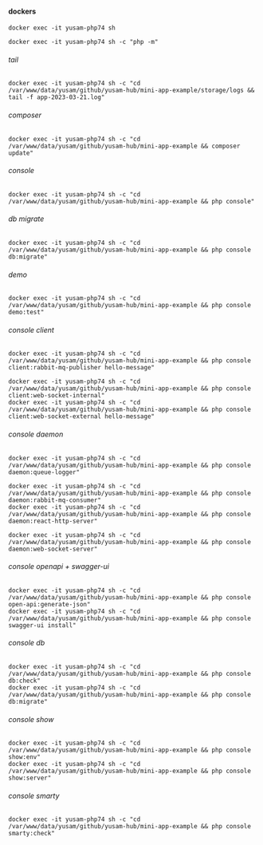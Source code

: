 #### dockers

    docker exec -it yusam-php74 sh

    docker exec -it yusam-php74 sh -c "php -m"

###### tail

    docker exec -it yusam-php74 sh -c "cd /var/www/data/yusam/github/yusam-hub/mini-app-example/storage/logs && tail -f app-2023-03-21.log"

###### composer

    docker exec -it yusam-php74 sh -c "cd /var/www/data/yusam/github/yusam-hub/mini-app-example && composer update"

###### console

    docker exec -it yusam-php74 sh -c "cd /var/www/data/yusam/github/yusam-hub/mini-app-example && php console"

###### db migrate

    docker exec -it yusam-php74 sh -c "cd /var/www/data/yusam/github/yusam-hub/mini-app-example && php console db:migrate"

###### demo

    docker exec -it yusam-php74 sh -c "cd /var/www/data/yusam/github/yusam-hub/mini-app-example && php console demo:test"

###### console client

    docker exec -it yusam-php74 sh -c "cd /var/www/data/yusam/github/yusam-hub/mini-app-example && php console client:rabbit-mq-publisher hello-message"

    docker exec -it yusam-php74 sh -c "cd /var/www/data/yusam/github/yusam-hub/mini-app-example && php console client:web-socket-internal"
    docker exec -it yusam-php74 sh -c "cd /var/www/data/yusam/github/yusam-hub/mini-app-example && php console client:web-socket-external hello-message"

###### console daemon

    docker exec -it yusam-php74 sh -c "cd /var/www/data/yusam/github/yusam-hub/mini-app-example && php console daemon:queue-logger"

    docker exec -it yusam-php74 sh -c "cd /var/www/data/yusam/github/yusam-hub/mini-app-example && php console daemon:rabbit-mq-consumer"
    docker exec -it yusam-php74 sh -c "cd /var/www/data/yusam/github/yusam-hub/mini-app-example && php console daemon:react-http-server"

    docker exec -it yusam-php74 sh -c "cd /var/www/data/yusam/github/yusam-hub/mini-app-example && php console daemon:web-socket-server"

###### console openapi + swagger-ui

    docker exec -it yusam-php74 sh -c "cd /var/www/data/yusam/github/yusam-hub/mini-app-example && php console open-api:generate-json"
    docker exec -it yusam-php74 sh -c "cd /var/www/data/yusam/github/yusam-hub/mini-app-example && php console swagger-ui install"

###### console db

    docker exec -it yusam-php74 sh -c "cd /var/www/data/yusam/github/yusam-hub/mini-app-example && php console db:check"
    docker exec -it yusam-php74 sh -c "cd /var/www/data/yusam/github/yusam-hub/mini-app-example && php console db:migrate"

###### console show

    docker exec -it yusam-php74 sh -c "cd /var/www/data/yusam/github/yusam-hub/mini-app-example && php console show:env"
    docker exec -it yusam-php74 sh -c "cd /var/www/data/yusam/github/yusam-hub/mini-app-example && php console show:server"

###### console smarty

    docker exec -it yusam-php74 sh -c "cd /var/www/data/yusam/github/yusam-hub/mini-app-example && php console smarty:check"

